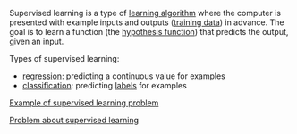 Supervised learning is a type of [learning algorithm](machine-learning) where the computer is presented with example inputs and outputs ([training data](training-data)) in advance. The goal is to learn a function (the [hypothesis function](hypothesis-function)) that predicts the output, given an input.

Types of supervised learning:

* [regression](regression-algorithm): predicting a continuous value for examples
* [classification](classifier): predicting [labels](label) for examples

[Example of supervised learning problem](supervised-example)

[Problem about supervised learning](supervised-problem)